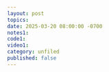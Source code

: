 ```yaml
---
layout: post
topics: 
date: 2025-03-20 08:00:00 -0700
notes1: 
code1: 
video1: 
category: unfiled
published: false
---
```

